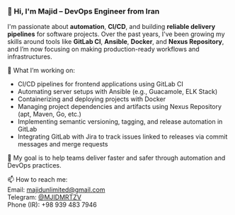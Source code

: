 ### 👋 Hi, I'm Majid – DevOps Engineer from Iran

I'm passionate about **automation**, **CI/CD**, and building **reliable delivery pipelines** for software projects. Over the past years, I've been growing my skills around tools like **GitLab CI**, **Ansible**, **Docker**, and **Nexus Repository**, and I’m now focusing on making production-ready workflows and infrastructures.

🔧 What I’m working on:
- CI/CD pipelines for frontend applications using GitLab CI
- Automating server setups with Ansible (e.g., Guacamole, ELK Stack)
- Containerizing and deploying projects with Docker
- Managing project dependencies and artifacts using Nexus Repository (apt, Maven, Go, etc.)
- Implementing semantic versioning, tagging, and release automation in GitLab
- Integrating GitLab with Jira to track issues linked to releases via commit messages and merge requests

🚀 My goal is to help teams deliver faster and safer through automation and DevOps practices.

📫 How to reach me:  
Email: [majidunlimited@gmail.com](mailto:majidunlimited@gmail.com)  
Telegram: [@MJIDMRTZV](https://t.me/mjidmrtzv)  
Phone (IR): +98 939 483 7946

<!---
majidunlimited/majidunlimited is a ✨ special ✨ repository because its `README.md` (this file) appears on your GitHub profile.
You can click the Preview link to take a look at your changes.
--->
